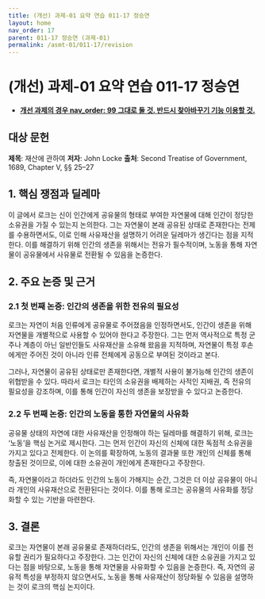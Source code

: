 ```yaml
---
title: (개선) 과제-01 요약 연습 011-17 정승연
layout: home
nav_order: 17
parent: 011-17 정승연 (과제-01)
permalink: /asmt-01/011-17/revision
---
```


# (개선) 과제-01 요약 연습 011-17 정승연

- <ins>**개선 과제의 경우 nav_order: 99 그대로 둘 것. 반드시 찾아바꾸기 기능 이용할 것.**</ins>

## 대상 문헌
**제목**: 재산에 관하여
**저자**: John Locke
**출처**: Second Treatise of Government, 1689, Chapter V, §§ 25–27

## 1. 핵심 쟁점과 딜레마  
이 글에서 로크는 신이 인간에게 공유물의 형태로 부여한 자연물에 대해 인간이 정당한 소유권을 가질 수 있는지 논의한다. 그는 자연물이 본래 공유된 상태로 존재한다는 전제를 수용하면서도, 이로 인해 사유재산을 설명하기 어려운 딜레마가 생긴다는 점을 지적한다. 이를 해결하기 위해 인간의 생존을 위해서는 전유가 필수적이며, 노동을 통해 자연물이 공유물에서 사유물로 전환될 수 있음을 논증한다.  

## 2. 주요 논증 및 근거  

### 2.1 첫 번째 논증: 인간의 생존을 위한 전유의 필요성
로크는 자연이 처음 인류에게 공유물로 주어졌음을 인정하면서도, 인간이 생존을 위해 자연물을 개별적으로 사용할 수 있어야 한다고 주장한다. 그는 먼저 역사적으로 특정 군주나 계층이 아닌 일반인들도 사유재산을 소유해 왔음을 지적하며, 자연물이 특정 후손에게만 주어진 것이 아니라 인류 전체에게 공동으로 부여된 것이라고 본다.

그러나, 자연물이 공유된 상태로만 존재한다면, 개별적 사용이 불가능해 인간의 생존이 위협받을 수 있다. 따라서 로크는 타인의 소유권을 배제하는 사적인 지배권, 즉 전유의 필요성을 강조하며, 이를 통해 인간이 자신의 생존을 보장받을 수 있다고 논증한다. 


### 2.2 두 번째 논증: 인간의 노동을 통한 자연물의 사유화  
공유물 상태의 자연에 대한 사유재산을 인정해야 하는 딜레마를 해결하기 위해, 로크는 ‘노동’을 핵심 논거로 제시한다. 그는 먼저 인간이 자신의 신체에 대한 독점적 소유권을 가지고 있다고 전제한다. 이 논의를 확장하여, 노동의 결과물 또한 개인의 신체를 통해 창출된 것이므로, 이에 대한 소유권이 개인에게 존재한다고 주장한다. 

즉, 자연물이라고 하더라도 인간의 노동이 가해지는 순간, 그것은 더 이상 공유물이 아니라 개인의 사유재산으로 전환된다는 것이다. 이를 통해 로크는 공유물의 사유화를 정당화할 수 있는 기반을 마련한다.

## 3. 결론  
로크는 자연물이 본래 공유물로 존재하더라도, 인간의 생존을 위해서는 개인이 이를 전유할 권리가 필요하다고 주장한다. 그는 인간이 자신의 신체에 대한 소유권을 가지고 있다는 점을 바탕으로, 노동을 통해 자연물을 사유화할 수 있음을 논증한다. 즉, 자연의 공유적 특성을 부정하지 않으면서도, 노동을 통해 사유재산이 정당화될 수 있음을 설명하는 것이 로크의 핵심 논지이다. 